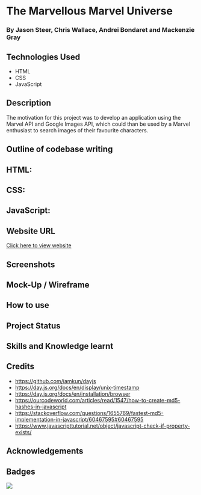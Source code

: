 # The Marvellous Marvel Universe

### By Jason Steer, Chris Wallace, Andrei Bondaret and Mackenzie Gray

## Technologies Used

- HTML
- CSS
- JavaScript

## Description 

The motivation for this project was to develop an application using the Marvel API and Google Images API, which could than be used by a Marvel enthusiast to search images of their favourite characters. 

## Outline of codebase writing
HTML:
- 

CSS:
- 

JavaScript:
- 

## Website URL
[Click here to view website](https://mdkgray.github.io/marvel_universe/)

## Screenshots



## Mock-Up / Wireframe


## How to use


## Project Status


## Skills and Knowledge learnt


## Credits
 - https://github.com/iamkun/dayjs
 - https://day.js.org/docs/en/display/unix-timestamp
 - https://day.js.org/docs/en/installation/browser
 - https://ourcodeworld.com/articles/read/1547/how-to-create-md5-hashes-in-javascript
 - https://stackoverflow.com/questions/1655769/fastest-md5-implementation-in-javascript/60467595#60467595
 - https://www.javascripttutorial.net/object/javascript-check-if-property-exists/


## Acknowledgements




## Badges
[![](https://data.jsdelivr.com/v1/package/npm/dayjs/badge)](https://www.jsdelivr.com/package/npm/dayjs)









